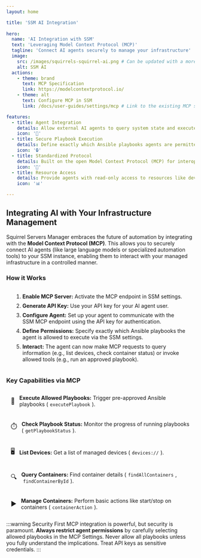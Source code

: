 ```yaml
---
layout: home

title: 'SSM AI Integration'
   
hero:
  name: 'AI Integration with SSM'
  text: 'Leveraging Model Context Protocol (MCP)'
  tagline: 'Connect AI agents securely to manage your infrastructure'
  image:
    src: /images/squirrels-squirrel-ai.png # Can be updated with a more AI-specific logo if available
    alt: SSM AI
  actions:
    - theme: brand
      text: MCP Specification
      link: https://modelcontextprotocol.io/
    - theme: alt
      text: Configure MCP in SSM
      link: /docs/user-guides/settings/mcp # Link to the existing MCP settings guide

features:
  - title: Agent Integration
    details: Allow external AI agents to query system state and execute specific, pre-approved tasks within your SSM instance.
    icon: '🤖'
  - title: Secure Playbook Execution
    details: Define exactly which Ansible playbooks agents are permitted to run, ensuring controlled automation.
    icon: '🔒'
  - title: Standardized Protocol
    details: Built on the open Model Context Protocol (MCP) for interoperability with various AI agents and platforms.
    icon: '🔄'
  - title: Resource Access
    details: Provide agents with read-only access to resources like device lists and container information.
    icon: '📊'

---
```


<style>
:root {
  --vp-home-hero-name-color: transparent;
  --vp-home-hero-name-background: -webkit-linear-gradient(90deg, #47caff, #bd34fe); /* Adjusted gradient */

  --vp-home-hero-image-background-image: linear-gradient(-45deg, #47caff 50%, #bd34fe 50%); /* Adjusted gradient */
  --vp-home-hero-image-filter: blur(44px);
}

@media (min-width: 640px) {
  :root {
    --vp-home-hero-image-filter: blur(56px);
  }
}

@media (min-width: 960px) {
  :root {
    --vp-home-hero-image-filter: blur(68px);
  }
}
</style>

## Integrating AI with Your Infrastructure Management

Squirrel Servers Manager embraces the future of automation by integrating with the **Model Context Protocol (MCP)**. This allows you to securely connect AI agents (like large language models or specialized automation tools) to your SSM instance, enabling them to interact with your managed infrastructure in a controlled manner.

### How it Works

<div class="steps-container vp-doc">
<ol>
  <li><strong>Enable MCP Server:</strong> Activate the MCP endpoint in SSM settings.</li>
  <li><strong>Generate API Key:</strong> Use your API key for your AI agent user.</li>
  <li><strong>Configure Agent:</strong> Set up your agent to communicate with the SSM MCP endpoint using the API key for authentication.</li>
  <li><strong>Define Permissions:</strong> Specify exactly which Ansible playbooks the agent is allowed to execute via the SSM settings.</li>
  <li><strong>Interact:</strong> The agent can now make MCP requests to query information (e.g., list devices, check container status) or invoke allowed tools (e.g., run an approved playbook).</li>
</ol>
</div>

### Key Capabilities via MCP

<div class="capabilities-list vp-doc">
  <div class="capability-item">
    <span class="icon">🚀</span>
    <div>
      <strong>Execute Allowed Playbooks:</strong> Trigger pre-approved Ansible playbooks (<code>executePlaybook</code>).
    </div>
  </div>
  <div class="capability-item">
    <span class="icon">⏱️</span>
    <div>
      <strong>Check Playbook Status:</strong> Monitor the progress of running playbooks (<code>getPlaybookStatus</code>).
    </div>
  </div>
  <div class="capability-item">
    <span class="icon">🖥️</span>
    <div>
      <strong>List Devices:</strong> Get a list of managed devices (<code>devices://</code>).
    </div>
  </div>
  <div class="capability-item">
    <span class="icon">🔍</span>
    <div>
      <strong>Query Containers:</strong> Find container details (<code>findAllContainers</code>, <code>findContainerById</code>).
    </div>
  </div>
  <div class="capability-item">
    <span class="icon">▶️</span>
    <div>
      <strong>Manage Containers:</strong> Perform basic actions like start/stop on containers (<code>containerAction</code>).
    </div>
  </div>
</div>

<style scoped>
.steps-container {
  background-color: var(--vp-c-bg-soft);
  padding: 1px 1.5rem; /* Slight padding */
  border-radius: 8px;
  margin: 1rem 0;
  border: 1px solid var(--vp-c-divider);
}
.steps-container ol {
  padding-left: 1.2rem; /* Adjust default list padding */
}
.steps-container li {
  margin-bottom: 0.5rem;
}

.capabilities-list {
  margin: 1rem 0;
}
.capability-item {
  display: flex;
  align-items: center;
  gap: 0.75rem;
  margin-bottom: 0.75rem;
  padding: 0.75rem;
  background-color: var(--vp-c-bg-soft);
  border-radius: 6px;
  border: 1px solid var(--vp-c-divider);
}
.capability-item .icon {
  font-size: 1.2em;
}
.capability-item code {
  font-size: 0.85em;
  background-color: var(--vp-c-bg-mute);
  padding: 0.1em 0.4em;
  border-radius: 4px;
  color: var(--vp-c-text-code);
}
</style>


:::warning Security First
MCP integration is powerful, but security is paramount. **Always restrict agent permissions** by carefully selecting allowed playbooks in the MCP Settings. Never allow all playbooks unless you fully understand the implications. Treat API keys as sensitive credentials.
:::
